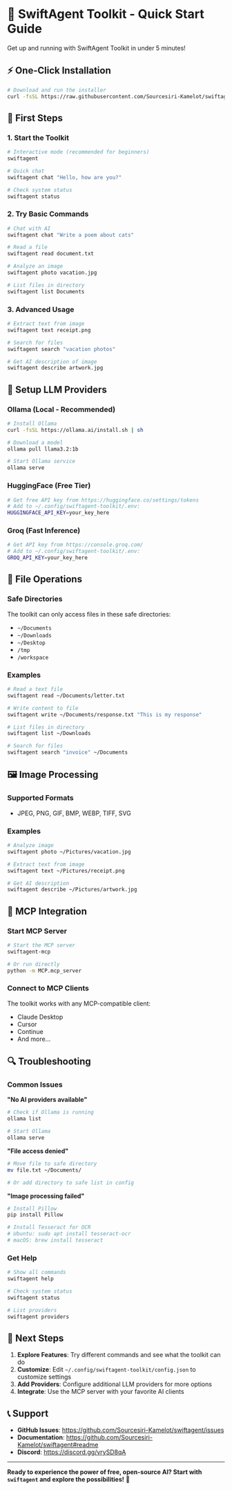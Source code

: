 # 🚀 SwiftAgent Toolkit - Quick Start Guide

Get up and running with SwiftAgent Toolkit in under 5 minutes!

## ⚡ One-Click Installation

```bash
# Download and run the installer
curl -fsSL https://raw.githubusercontent.com/Sourcesiri-Kamelot/swiftagent/main/install.sh | bash
```

## 🎯 First Steps

### 1. Start the Toolkit
```bash
# Interactive mode (recommended for beginners)
swiftagent

# Quick chat
swiftagent chat "Hello, how are you?"

# Check system status
swiftagent status
```

### 2. Try Basic Commands
```bash
# Chat with AI
swiftagent chat "Write a poem about cats"

# Read a file
swiftagent read document.txt

# Analyze an image
swiftagent photo vacation.jpg

# List files in directory
swiftagent list Documents
```

### 3. Advanced Usage
```bash
# Extract text from image
swiftagent text receipt.png

# Search for files
swiftagent search "vacation photos"

# Get AI description of image
swiftagent describe artwork.jpg
```

## 🔧 Setup LLM Providers

### Ollama (Local - Recommended)
```bash
# Install Ollama
curl -fsSL https://ollama.ai/install.sh | sh

# Download a model
ollama pull llama3.2:1b

# Start Ollama service
ollama serve
```

### HuggingFace (Free Tier)
```bash
# Get free API key from https://huggingface.co/settings/tokens
# Add to ~/.config/swiftagent-toolkit/.env:
HUGGINGFACE_API_KEY=your_key_here
```

### Groq (Fast Inference)
```bash
# Get API key from https://console.groq.com/
# Add to ~/.config/swiftagent-toolkit/.env:
GROQ_API_KEY=your_key_here
```

## 📁 File Operations

### Safe Directories
The toolkit can only access files in these safe directories:
- `~/Documents`
- `~/Downloads` 
- `~/Desktop`
- `/tmp`
- `/workspace`

### Examples
```bash
# Read a text file
swiftagent read ~/Documents/letter.txt

# Write content to file
swiftagent write ~/Documents/response.txt "This is my response"

# List files in directory
swiftagent list ~/Downloads

# Search for files
swiftagent search "invoice" ~/Documents
```

## 🖼️ Image Processing

### Supported Formats
- JPEG, PNG, GIF, BMP, WEBP, TIFF, SVG

### Examples
```bash
# Analyze image
swiftagent photo ~/Pictures/vacation.jpg

# Extract text from image
swiftagent text ~/Pictures/receipt.png

# Get AI description
swiftagent describe ~/Pictures/artwork.jpg
```

## 🤖 MCP Integration

### Start MCP Server
```bash
# Start the MCP server
swiftagent-mcp

# Or run directly
python -m MCP.mcp_server
```

### Connect to MCP Clients
The toolkit works with any MCP-compatible client:
- Claude Desktop
- Cursor
- Continue
- And more...

## 🔍 Troubleshooting

### Common Issues

**"No AI providers available"**
```bash
# Check if Ollama is running
ollama list

# Start Ollama
ollama serve
```

**"File access denied"**
```bash
# Move file to safe directory
mv file.txt ~/Documents/

# Or add directory to safe list in config
```

**"Image processing failed"**
```bash
# Install Pillow
pip install Pillow

# Install Tesseract for OCR
# Ubuntu: sudo apt install tesseract-ocr
# macOS: brew install tesseract
```

### Get Help
```bash
# Show all commands
swiftagent help

# Check system status
swiftagent status

# List providers
swiftagent providers
```

## 🎉 Next Steps

1. **Explore Features**: Try different commands and see what the toolkit can do
2. **Customize**: Edit `~/.config/swiftagent-toolkit/config.json` to customize settings
3. **Add Providers**: Configure additional LLM providers for more options
4. **Integrate**: Use the MCP server with your favorite AI clients

## 📞 Support

- **GitHub Issues**: https://github.com/Sourcesiri-Kamelot/swiftagent/issues
- **Documentation**: https://github.com/Sourcesiri-Kamelot/swiftagent#readme
- **Discord**: https://discord.gg/vrySD8qA

---

**Ready to experience the power of free, open-source AI? Start with `swiftagent` and explore the possibilities!** 🚀 